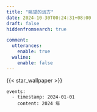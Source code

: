 ```yaml
---
title: "眺望的远方"
date: 2024-10-30T00:24:31+08:00
draft: false
hiddenfromsearch: true

comment:
  utterances:
    enable: true
  waline:
    enable: false
---
```


{{< star_wallpaper >}}

```timeline {animation=true reverse=true}
events:
  - timestamp: 2024-01-01
    content: 2024 年 
```